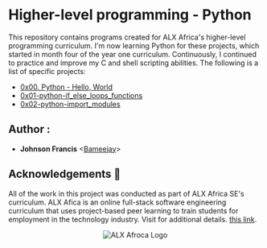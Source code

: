 # Higher-level programming - Python

This repository contains programs created for ALX Africa's higher-level programming curriculum. I'm now learning Python for these projects, which started in month four of the year one curriculum. Continuously, I continued to practice and improve my C and shell scripting abilities. The following is a list of specific projects:

* [0x00. Python - Hello, World](./0x00-python-hello_world)
* [0x01-python-if_else_loops_functions](./0x01-python-if_else_loops_functions)
* [0x02-python-import_modules](./0x02-python-import_modules)

## Author :

* **Johnson Francis** <[Bameejay](https://github.com/Bameejay)>

## Acknowledgements :pray:

All of the work in this project was conducted as part of ALX Africa SE's curriculum. ALX Afica is an online full-stack software engineering curriculum that uses project-based peer learning to train students for employment in the technology industry. Visit for additional details.
[this link](https://www.alxafrica.com//).

<p align="center">
  <img src="http://www.alxafrica.com/wp-content/uploads/2022/01/header-logo.png"
       alt="ALX Afroca Logo"
  >
</p>

